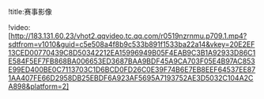 !title:赛事影像

!video:[http://183.131.60.23/vhot2.qqvideo.tc.qq.com/r0519nzrnmu.p709.1.mp4?sdtfrom=v1010&guid=c5e508a4f8b9c533b891f1533ba22a14&vkey=20E2EF13CED00770439C8D50342212EA15996949B05F4EAB9C3B1A92933D86C1E584F5EF7FB868BA006653ED3687BAA9BDF45A9CA703F05E4B97AC853E99ED400BE0C7113703C1D6BCD0FD26C0E39F74B6E7EB8EEF64537EE871AA407FE66D2958DB25EBDF6A923AF5695A7193752AE3D5032C104A2CA898&platform=2]
